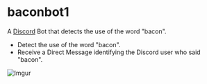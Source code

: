 # baconbot1
A [Discord](https://discordapp.com/) Bot that detects the use of the word "bacon".

- Detect the use of the word "bacon".
- Receive a Direct Message identifying the Discord user who said "bacon".

![Imgur](https://imgur.com/Mg31pR4)
